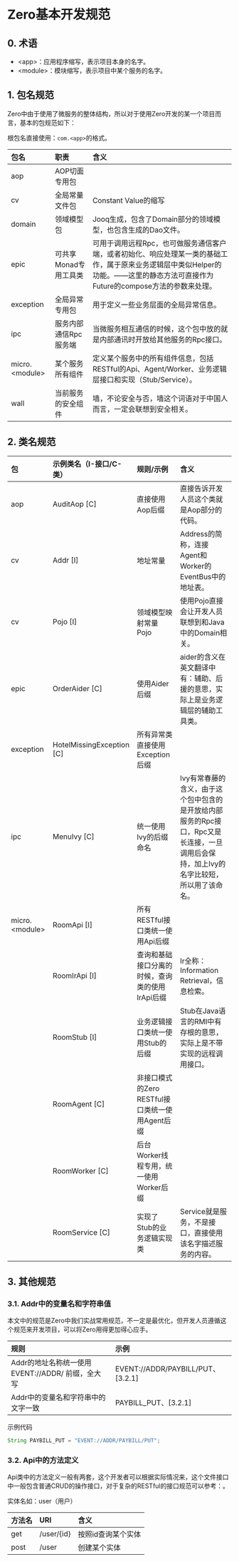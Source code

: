 # Zero基本开发规范

## 0. 术语

* &lt;app&gt;：应用程序缩写，表示项目本身的名字。
* &lt;module&gt;：模块缩写，表示项目中某个服务的名字。

## 1. 包名规范

Zero中由于使用了微服务的整体结构，所以对于使用Zero开发的某一个项目而言，基本的包规范如下：

根包名直接使用：`com.<app>`的格式。

| 包名 | 职责 | 含义 |
| :--- | :--- | :--- |
| aop | AOP切面专用包 |  |
| cv | 全局常量文件包 | Constant Value的缩写 |
| domain | 领域模型包 | Jooq生成，包含了Domain部分的领域模型，也包含生成的Dao文件。 |
| epic | 可共享Monad专用工具类 | 可用于调用远程Rpc，也可做服务通信客户端，或者初始化、响应处理某一类的基础工作，属于原来业务逻辑层中类似Helper的功能。——这里的静态方法可直接作为Future的compose方法的参数来处理。 |
| exception | 全局异常专用包 | 用于定义一些业务层面的全局异常信息。 |
| ipc | 服务内部通信Rpc服务端 | 当微服务相互通信的时候，这个包中放的就是内部通讯时开放给其他服务的Rpc接口。 |
| micro.&lt;module&gt; | 某个服务所有组件 | 定义某个服务中的所有组件信息，包括RESTful的Api、Agent/Worker、业务逻辑层接口和实现（Stub/Service）。 |
| wall | 当前服务的安全组件 | 墙，不论安全与否，墙这个词语对于中国人而言，一定会联想到安全相关。 |

## 2. 类名规范

| 包 | 示例类名（I-接口/C-类） | 规则/示例 | 含义 |
| :--- | :--- | :--- | :--- |
| aop | AuditAop \[C\] | 直接使用Aop后缀 | 直接告诉开发人员这个类就是Aop部分的代码。 |
| cv | Addr \[I\] | 地址常量 | Address的简称，连接Agent和Worker的EventBus中的地址表。 |
| cv | Pojo \[I\] | 领域模型映射常量 Pojo | 使用Pojo直接会让开发人员联想到和Java中的Domain相关。 |
| epic | OrderAider \[C\] | 使用Aider后缀 | aider的含义在英文翻译中有：辅助、后援的意思，实际上是业务逻辑层的辅助工具类。 |
| exception | HotelMissingException \[C\] | 所有异常类直接使用Exception后缀 |  |
| ipc | MenuIvy \[C\] | 统一使用Ivy的后缀命名 | Ivy有常春藤的含义，由于这个包中包含的是开放给内部服务的Rpc接口，Rpc又是长连接，一旦调用后会保持，加上Ivy的名字比较短，所以用了该命名。 |
| micro.&lt;module&gt; | RoomApi \[I\] | 所有RESTful接口类统一使用Api后缀 |  |
|  | RoomIrApi \[I\] | 查询和基础接口分离的时候，查询类的使用IrApi后缀 | Ir全称：Information Retrieval，信息检索。 |
|  | RoomStub \[I\] | 业务逻辑接口类统一使用Stub的后缀 | Stub在Java语言的RMI中有存根的意思，实际上是不带实现的远程调用接口。 |
|  | RoomAgent \[C\] | 非接口模式的Zero RESTful接口类统一使用Agent后缀 |  |
|  | RoomWorker \[C\] | 后台Worker线程专用，统一使用Worker后缀 |  |
|  | RoomService \[C\] | 实现了Stub的业务逻辑实现类 | Service就是服务，不是接口，直接使用该名字描述服务的内容。 |

## 3. 其他规范

### 3.1. Addr中的变量名和字符串值

本文中的规范是Zero中我们实战常用规范，不一定是最优化，但开发人员遵循这个规范来开发项目，可以将Zero用得更加得心应手。

| 规则 | 示例 |
| :--- | :--- |
| Addr的地址名称统一使用 EVENT://ADDR/ 前缀，全大写 | EVENT://ADDR/PAYBILL/PUT、\[3.2.1\] |
| Addr中的变量名和字符串中的文字一致 | PAYBILL\_PUT、\[3.2.1\] |

示例代码

```java
String PAYBILL_PUT = "EVENT://ADDR/PAYBILL/PUT";
```

### 3.2. Api中的方法定义

Api类中的方法定义一般有两套，这个开发者可以根据实际情况来，这个文件接口中一般包含普通CRUD的操作接口，对于复杂的RESTful的接口规范可以参考：。

实体名如：user（用户）

| 方法名 | URI | 含义 |
| :--- | :--- | :--- |
| get | /user/{id} | 按照id查询某个实体 |
| post | /user | 创建某个实体 |




